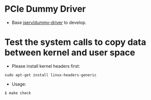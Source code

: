 # PCIe Dummy Driver
  * Base [jserv/dummy-driver](https://github.com/jserv/dummy-driver) to develop.

# Test the system calls to copy data between kernel and user space

* Please install kernel headers first:
```shell
sudo apt-get install linux-headers-generic
```

* Usage:
```shell
$ make check
```

